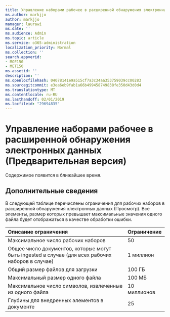 ```yaml
---
title: Управление наборами рабочее в расширенной обнаружения электронных данных (Предварительная версия)
ms.author: markjjo
author: markjjo
manager: laurawi
ms.date: ''
ms.audience: Admin
ms.topic: article
ms.service: o365-administration
localization_priority: Normal
ms.collection: ''
search.appverid:
- MOE150
- MET150
ms.assetid: ''
description: ''
ms.openlocfilehash: 04078141e9a515cf7a3c34aa353759039cc00283
ms.sourcegitcommit: e3ea6eb9fab1a66b499458749838fe350d43d0d4
ms.translationtype: MT
ms.contentlocale: ru-RU
ms.lasthandoff: 02/01/2019
ms.locfileid: "29694835"
---
```

# <a name="manage-working-sets-in-advanced-ediscovery-preview"></a>Управление наборами рабочее в расширенной обнаружения электронных данных (Предварительная версия)  

Содержимое появится в ближайшее время.

## <a name="more-information"></a>Дополнительные сведения

В следующей таблице перечислены ограничения для рабочих наборов в расширенной обнаружения электронных данных (Просмотр).  Все элементы, размер которых превышает максимальные значения одного файла будет отображаться в качестве обработки ошибки.
    
  |**Описание ограничения**|**Ограничение**|
  |:-----|:-----|
  |Максимальное число рабочих наборов  <br/> |50  <br/> |
  |Общее число документов, которые могут быть ingested в случае (для всех рабочих наборов в случае)  <br/> |1 миллион  <br/> |
  |Общий размер файлов для загрузки  <br/> |100 ГБ  <br/> |
  |Максимальный размер одного файла   <br/> |100 МБ  <br/> |
  |Максимальное число символов, извлеченные из одного файла  <br/> |10 миллионов  <br/> |
  |Глубины для внедренных элементов в документе  <br/> |25  <br/> |
  

